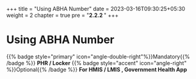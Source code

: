 +++
title = "Using ABHA Number"
date = 2023-03-16T09:30:25+05:30
weight = 2
chapter = true
pre = "<b>2.2.2 </b>"
+++

# Using ABHA Number
{{% badge style="primary" icon="angle-double-right"%}}Mandatory{{% /badge %}} **PHR / Locker**
{{% badge style="accent" icon="angle-right" %}}Optional{{% /badge %}} **For HMIS / LMIS , Government Health App**

